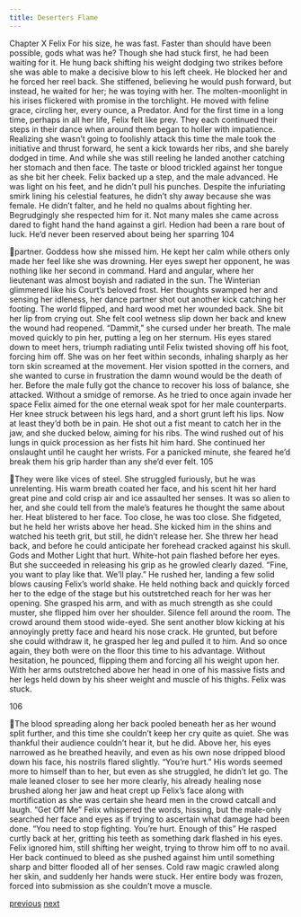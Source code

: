 ```yaml
---
title: Deserters Flame
---
```

Chapter X
Felix
For his size, he was fast. Faster than should have been possible, gods
what was he?
Though she had stuck first, he had been waiting for it. He hung back
shifting his weight dodging two strikes before she was able to make a decisive
blow to his left cheek. He blocked her and he forced her reel back. She stiffened,
believing he would push forward, but instead, he waited for her; he was toying
with her. The molten-moonlight in his irises flickered with promise in the
torchlight. He moved with feline grace, circling her, every ounce, a Predator.
And for the first time in a long time, perhaps in all her life, Felix felt like prey.
They each continued their steps in their dance when around them began
to holler with impatience. Realizing she wasn’t going to foolishly attack this time
the male took the initiative and thrust forward, he sent a kick towards her ribs,
and she barely dodged in time. And while she was still reeling he landed another
catching her stomach and then face. The taste or blood trickled against her
tongue as she bit her cheek.
Felix backed up a step, and the male advanced. He was light on his feet,
and he didn’t pull his punches. Despite the infuriating smirk lining his celestial
features, he didn’t shy away because she was female. He didn’t falter, and he
held no qualms about fighting her. Begrudgingly she respected him for it. Not
many males she came across dared to fight hand the hand against a girl. Hedion
had been a rare bout of luck. He’d never been reserved about being her sparring
104

partner. Goddess how she missed him. He kept her calm while others only made
her feel like she was drowning. Her eyes swept her opponent, he was nothing
like her second in command. Hard and angular, where her lieutenant was almost
boyish and radiated in the sun. The Winterian glimmered like his Court’s beloved
frost. Her thoughts swamped her and sensing her idleness, her dance partner shot
out another kick catching her footing.
The world flipped, and hard wood met her wounded back. She bit her lip
from crying out. She felt cool wetness slip down her back and knew the wound
had reopened. “Dammit,” she cursed under her breath. The male moved quickly
to pin her, putting a leg on her sternum. His eyes stared down to meet hers,
triumph radiating until Felix twisted shoving off his foot, forcing him off.
She was on her feet within seconds, inhaling sharply as her torn skin
screamed at the movement. Her vision spotted in the corners, and she wanted to
curse in frustration the damn wound would be the death of her. Before the male
fully got the chance to recover his loss of balance, she attacked. Without a
smidge of remorse.
As he tried to once again invade her space Felix aimed for the one eternal
weak spot for her male counterparts. Her knee struck between his legs hard, and
a short grunt left his lips. Now at least they’d both be in pain.
He shot out a fist meant to catch her in the jaw, and she ducked below,
aiming for his ribs. The wind rushed out of his lungs in quick procession as her
fists hit him hard. She continued her onslaught until he caught her wrists. For a
panicked minute, she feared he’d break them his grip harder than any she’d ever
felt.
105

They were like vices of steel. She struggled furiously, but he was
unrelenting. His warm breath coated her face, and his scent hit her hard great
pine and cold crisp air and ice assaulted her senses. It was so alien to her, and she
could tell from the male’s features he thought the same about her. Heat blistered
to her face. Too close, he was too close. She fidgeted, but he held her wrists
above her head. She kicked him in the shins and watched his teeth grit, but still,
he didn’t release her. She threw her head back, and before he could anticipate her
forehead cracked against his skull.
Gods and Mother Light that hurt. White-hot pain flashed before her eyes.
But she succeeded in releasing his grip as he growled clearly dazed.
“Fine, you want to play like that. We’ll play.”
He rushed her, landing a few solid blows causing Felix’s world shake. He
held nothing back and quickly forced her to the edge of the stage but his
outstretched reach for her was her opening. She grasped his arm, and with as
much strength as she could muster, she flipped him over her shoulder. Silence
fell around the room. The crowd around them stood wide-eyed.
She sent another blow kicking at his annoyingly pretty face and heard his
nose crack. He grunted, but before she could withdraw it, he grasped her leg and
pulled it to him.
And so once again, they both were on the floor this time to his advantage.
Without hesitation, he pounced, flipping them and forcing all his weight upon
her. With her arms outstretched above her head in one of his massive fists and her
legs held down by his sheer weight and muscle of his thighs. Felix was stuck.

106

The blood spreading along her back pooled beneath her as her wound
split further, and this time she couldn’t keep her cry quite as quiet. She was
thankful their audience couldn’t hear it, but he did. Above her, his eyes narrowed
as he breathed heavily, and even as his own nose dripped blood down his face,
his nostrils flared slightly.
“You’re hurt.”
His words seemed more to himself than to her, but even as she struggled,
he didn’t let go.
The male leaned closer to see her more clearly, his already healing nose
brushed along her jaw and heat crept up Felix’s face along with mortification as
she was certain she heard men in the crowd catcall and laugh.
“Get Off Me”
Felix whispered the words, hissing, but the male-only searched her face
and eyes as if trying to ascertain what damage had been done.
“You need to stop fighting. You’re hurt. Enough of this”
He rasped curtly back at her, gritting his teeth as something dark flashed
in his eyes. Felix ignored him, still shifting her weight, trying to throw him off to
no avail.
Her back continued to bleed as she pushed against him until something
sharp and bitter flooded all of her senses. Cold raw magic crawled along her skin,
and suddenly her hands were stuck. Her entire body was frozen, forced into
submission as she couldn’t move a muscle.


[previous](desertflame-24.html)
[next](desertflame-26.html)
